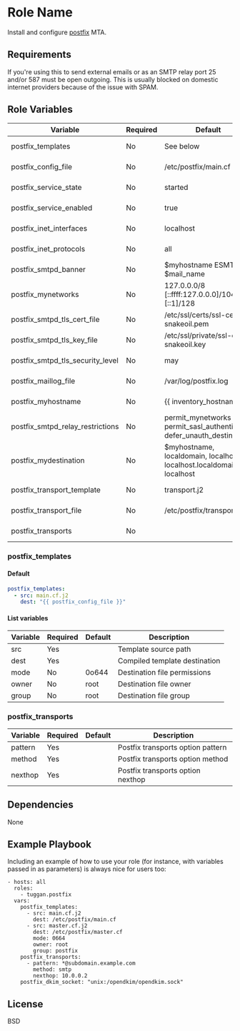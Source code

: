 Role Name
=========

Install and configure [postfix](https://www.postfix.org/) MTA.

Requirements
------------

If you're using this to send external emails or as an SMTP relay port 25 and/or 587 must be open outgoing. This is usually blocked on domestic internet providers because of the issue with SPAM.

Role Variables
--------------

| Variable                         | Required | Default                                                               | Description                              |
| -------------------------------- | -------- | --------------------------------------------------------------------- | ---------------------------------------- |
| postfix_templates                | No       | See below                                                             | List of arbitrary templates to apply     |
| postfix_config_file              | No       | /etc/postfix/main.cf                                                  | Postfix configuration file path          |
| postfix_service_state            | No       | started                                                               | Postfix systemd service state            |
| postfix_service_enabled          | No       | true                                                                  | Postfix systemd enabled state            |
| postfix_inet_interfaces          | No       | localhost                                                             | Postfix option inet_interfaces           |
| postfix_inet_protocols           | No       | all                                                                   | Postfix option inet_protocols            |
| postfix_smtpd_banner             | No       | $myhostname ESMTP $mail_name                                          | Postfix option smtpd_banner              |
| postfix_mynetworks               | No       | 127.0.0.0/8 [::ffff:127.0.0.0]/104 [::1]/128                          | Postfix option mynetworks                |
| postfix_smtpd_tls_cert_file      | No       | /etc/ssl/certs/ssl-cert-snakeoil.pem                                  | Postfix option smtpd_tls_cert_file       |
| postfix_smtpd_tls_key_file       | No       | /etc/ssl/private/ssl-cert-snakeoil.key                                | Postfix option smtpd_tls_key_file        |
| postfix_smtpd_tls_security_level | No       | may                                                                   | Postfix option smtpd_tls_security_level  |
| postfix_maillog_file             | No       | /var/log/postfix.log                                                  | Postfix option maillog_file              |
| postfix_myhostname               | No       | {{ inventory_hostname }}                                              | Postfix option myhostname                |
| postfix_smtpd_relay_restrictions | No       | permit_mynetworks permit_sasl_authenticated defer_unauth_destination  | Postfix option smtpd_relay_restrictions  |
| postfix_mydestination            | No       | $myhostname, localdomain, localhost, localhost.localdomain, localhost | Postfix option mydestination             |
| postfix_transport_template       | No       | transport.j2                                                          | Template for the postfix transports file |
| postfix_transport_file           | No       | /etc/postfix/transport                                                | Postfix option transport_file            |
| postfix_transports               | No       |                                                                       | List of tansports entries. See below     |

### postfix_templates

#### Default

```yaml
postfix_templates:
  - src: main.cf.j2
    dest: "{{ postfix_config_file }}"
```

#### List variables

| Variable | Required | Default | Description                   |
| -------- | -------- | ------- | ----------------------------- |
| src      | Yes      |         | Template source path          |
| dest     | Yes      |         | Compiled template destination |
| mode     | No       | 0o644   | Destination file permissions  |
| owner    | No       | root    | Destination file owner        |
| group    | No       | root    | Destination file group        |

### postfix_transports

| Variable | Required | Default | Description                       |
| -------- | -------- | ------- | --------------------------------- |
| pattern  | Yes      |         | Postfix transports option pattern |
| method   | Yes      |         | Postfix transports option method  |
| nexthop  | Yes      |         | Postfix transports option nexthop |

Dependencies
------------

None

Example Playbook
----------------

Including an example of how to use your role (for instance, with variables passed in as parameters) is always nice for users too:

    - hosts: all
      roles:
        - tuggan.postfix
      vars:
        postfix_templates:
          - src: main.cf.j2
            dest: /etc/postfix/main.cf
          - src: master.cf.j2
            dest: /etc/postfix/master.cf
            mode: 0664
            owner: root
            group: postfix
        postfix_transports:
          - pattern: *@subdomain.example.com
            method: smtp
            nexthop: 10.0.0.2
        postfix_dkim_socket: "unix:/opendkim/opendkim.sock"
      
License
-------

BSD
